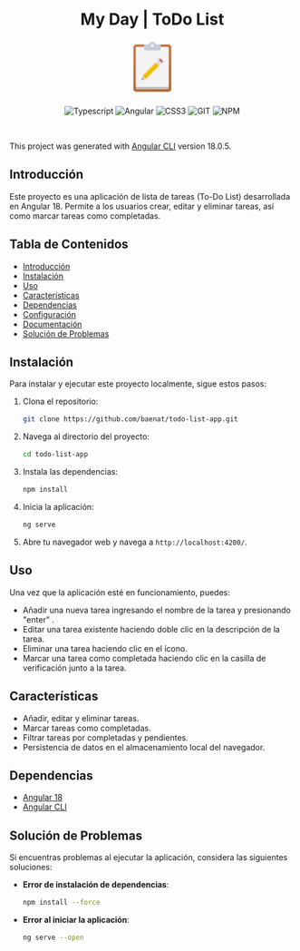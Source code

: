 <div align="center">

# My Day | ToDo List

<img alt="ReactJS" src="./public/task.gif" width="100" /><br>


![Typescript](https://img.shields.io/badge/TypeScript-007ACC?style=for-the-badge&logo=typescript&logoColor=white)
![Angular](https://img.shields.io/badge/Angular-DD0031?style=for-the-badge&logo=angular&logoColor=white)
![CSS3](https://img.shields.io/badge/css3-%231572B6.svg?style=for-the-badge&logo=css3&logoColor=white)
![GIT](https://img.shields.io/badge/Git-fc6d26?style=for-the-badge&logo=git&logoColor=white)
![NPM](https://img.shields.io/badge/NPM-%23CB3837.svg?style=for-the-badge&logo=npm&logoColor=white)

</div><br>

This project was generated with [Angular CLI](https://github.com/angular/angular-cli) version 18.0.5.

## Introducción

Este proyecto es una aplicación de lista de tareas (To-Do List) desarrollada en Angular 18. Permite a los usuarios crear, editar y eliminar tareas, así como marcar tareas como completadas.

## Tabla de Contenidos

- [Introducción](#introducción)
- [Instalación](#instalación)
- [Uso](#uso)
- [Características](#características)
- [Dependencias](#dependencias)
- [Configuración](#configuración)
- [Documentación](#documentación)
- [Solución de Problemas](#solución-de-problemas)

## Instalación

Para instalar y ejecutar este proyecto localmente, sigue estos pasos:

1. Clona el repositorio:
    ```bash
    git clone https://github.com/baenat/todo-list-app.git
    ```
2. Navega al directorio del proyecto:
    ```bash
    cd todo-list-app
    ```
3. Instala las dependencias:
    ```bash
    npm install
    ```
4. Inicia la aplicación:
    ```bash
    ng serve
    ```
5. Abre tu navegador web y navega a `http://localhost:4200/`.

## Uso

Una vez que la aplicación esté en funcionamiento, puedes:

- Añadir una nueva tarea ingresando el nombre de la tarea y presionando "enter" .
- Editar una tarea existente haciendo doble clic en la descripción de la tarea.
- Eliminar una tarea haciendo clic en el ícono.
- Marcar una tarea como completada haciendo clic en la casilla de verificación junto a la tarea.

## Características

- Añadir, editar y eliminar tareas.
- Marcar tareas como completadas.
- Filtrar tareas por completadas y pendientes.
- Persistencia de datos en el almacenamiento local del navegador.

## Dependencias

- [Angular 18](https://angular.io/)
- [Angular CLI](https://cli.angular.io/)

## Solución de Problemas

Si encuentras problemas al ejecutar la aplicación, considera las siguientes soluciones:

- **Error de instalación de dependencias**:
    ```bash
    npm install --force
    ```

- **Error al iniciar la aplicación**:
    ```bash
    ng serve --open
    ```
